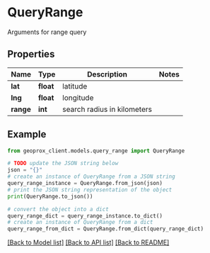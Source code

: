 # QueryRange

Arguments for range query

## Properties

Name | Type | Description | Notes
------------ | ------------- | ------------- | -------------
**lat** | **float** | latitude | 
**lng** | **float** | longitude | 
**range** | **int** | search radius in kilometers | 

## Example

```python
from geoprox_client.models.query_range import QueryRange

# TODO update the JSON string below
json = "{}"
# create an instance of QueryRange from a JSON string
query_range_instance = QueryRange.from_json(json)
# print the JSON string representation of the object
print(QueryRange.to_json())

# convert the object into a dict
query_range_dict = query_range_instance.to_dict()
# create an instance of QueryRange from a dict
query_range_from_dict = QueryRange.from_dict(query_range_dict)
```
[[Back to Model list]](../README.md#documentation-for-models) [[Back to API list]](../README.md#documentation-for-api-endpoints) [[Back to README]](../README.md)


